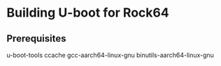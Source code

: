 # Building U-boot for Rock64

## Prerequisites

   u-boot-tools ccache gcc-aarch64-linux-gnu binutils-aarch64-linux-gnu

